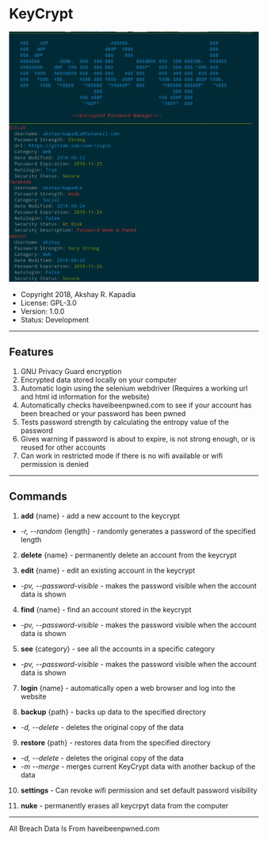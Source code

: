 # KeyCrypt

![KeyCrypt Screenshot](/keycrypt_screenshot.png)

* Copyright 2018, Akshay R. Kapadia
* License: GPL-3.0
* Version: 1.0.0
* Status: Development

---

## Features
1. GNU Privacy Guard encryption
2. Encrypted data stored locally on your computer
3. Automatic login using the selenium webdriver (Requires a working url and html id information for the website)
4. Automatically checks haveibeenpwned.com to see if your account has been breached or your password has been pwned
5. Tests password strength by calculating the entropy value of the password
6. Gives warning if password is about to expire, is not strong enough, or is reused for other accounts
7. Can work in restricted mode if there is no wifi available or wifi permission is denied

---

## Commands

1. **add** {name} - add a new account to the keycrypt
  * *-r, --random* {length} - randomly generates a password of the specified length

2. **delete** {name} - permanently delete an account from the keycrypt

3. **edit** {name} - edit an existing account in the keycrypt
  * *-pv, --password-visible* - makes the password visible when the account data is shown

4. **find** {name} - find an account stored in the keycrypt
  * *-pv, --password-visible* - makes the password visible when the account data is shown

5. **see** {category} - see all the accounts in a specific category
  * *-pv, --password-visible* - makes the password visible when the account data is shown

7. **login** {name} - automatically open a web browser and log into the website

8. **backup** {path} - backs up data to the specified directory
  * *-d, --delete* - deletes the original copy of the data

9. **restore** {path} - restores data from the specified directory
  * *-d, --delete* - deletes the original copy of the data
  * *-m --merge* - merges current KeyCrypt data with another backup of the data

10. **settings** - Can revoke wifi permission and set default password visibility

11. **nuke** - permanently erases all keycrpyt data from the computer



---

All Breach Data Is From haveibeenpwned.com
